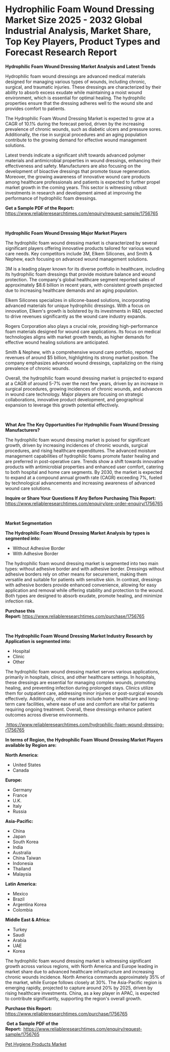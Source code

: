 <p><h1>Hydrophilic Foam Wound Dressing Market Size 2025 - 2032 Global Industrial Analysis, Market Share, Top Key Players, Product Types and Forecast Research Report</h1></p><p><strong>Hydrophilic Foam Wound Dressing Market Analysis and Latest Trends</strong></p>
<p><p>Hydrophilic foam wound dressings are advanced medical materials designed for managing various types of wounds, including chronic, surgical, and traumatic injuries. These dressings are characterized by their ability to absorb excess exudate while maintaining a moist wound environment, which is essential for optimal healing. The hydrophilic properties ensure that the dressing adheres well to the wound site and provides comfort to patients.</p><p>The Hydrophilic Foam Wound Dressing Market is expected to grow at a CAGR of 10.1% during the forecast period, driven by the increasing prevalence of chronic wounds, such as diabetic ulcers and pressure sores. Additionally, the rise in surgical procedures and an aging population contribute to the growing demand for effective wound management solutions.</p><p>Latest trends indicate a significant shift towards advanced polymer materials and antimicrobial properties in wound dressings, enhancing their effectiveness and safety. Manufacturers are also focusing on the development of bioactive dressings that promote tissue regeneration. Moreover, the growing awareness of innovative wound care products among healthcare professionals and patients is expected to further propel market growth in the coming years. This sector is witnessing robust investments in research and development aimed at improving the performance of hydrophilic foam dressings.</p></p>
<p><strong>Get a Sample PDF of the Report:&nbsp;</strong> <a href="https://www.reliableresearchtimes.com/enquiry/request-sample/1756765?utm_campaign=2229&utm_medium=2&utm_source=Github&utm_content=ia&utm_term=06022025&utm_id=hydrophilic-foam-wound-dressing">https://www.reliableresearchtimes.com/enquiry/request-sample/1756765</a></p>
<p>&nbsp;</p>
<p><strong>Hydrophilic Foam Wound Dressing Major Market Players</strong></p>
<p><p>The hydrophilic foam wound dressing market is characterized by several significant players offering innovative products tailored for various wound care needs. Key competitors include 3M, Elkem Silicones, and Smith & Nephew, each focusing on advanced wound management solutions.</p><p>3M is a leading player known for its diverse portfolio in healthcare, including its hydrophilic foam dressings that provide moisture balance and wound protection. The company's global healthcare segment reported sales of approximately $8.6 billion in recent years, with consistent growth projected due to increasing healthcare demands and an aging population.</p><p>Elkem Silicones specializes in silicone-based solutions, incorporating advanced materials for unique hydrophilic dressings. With a focus on innovation, Elkem's growth is bolstered by its investments in R&D, expected to drive revenues significantly as the wound care industry expands. </p><p>Rogers Corporation also plays a crucial role, providing high-performance foam materials designed for wound care applications. Its focus on medical technologies aligns with market growth trends, as higher demands for effective wound healing solutions are anticipated.</p><p>Smith & Nephew, with a comprehensive wound care portfolio, reported revenues of around $5 billion, highlighting its strong market position. The company emphasizes advanced wound dressings, capitalizing on the rising prevalence of chronic wounds.</p><p>Overall, the hydrophilic foam wound dressing market is projected to expand at a CAGR of around 5-7% over the next few years, driven by an increase in surgical procedures, growing incidences of chronic wounds, and advances in wound care technology. Major players are focusing on strategic collaborations, innovative product development, and geographical expansion to leverage this growth potential effectively.</p></p>
<p>&nbsp;</p>
<p><strong>What Are The Key Opportunities For Hydrophilic Foam Wound Dressing Manufacturers?</strong></p>
<p><p>The hydrophilic foam wound dressing market is poised for significant growth, driven by increasing incidences of chronic wounds, surgical procedures, and rising healthcare expenditures. The advanced moisture management capabilities of hydrophilic foams promote faster healing and are preferred in post-operative care. Trends show a shift towards innovative products with antimicrobial properties and enhanced user comfort, catering to both hospital and home care segments. By 2030, the market is expected to expand at a compound annual growth rate (CAGR) exceeding 7%, fueled by technological advancements and increasing awareness of advanced wound care solutions.</p></p>
<p><strong>Inquire or Share Your Questions If Any Before Purchasing This Report:</strong> <a href="https://www.reliableresearchtimes.com/enquiry/pre-order-enquiry/1756765?utm_campaign=2229&utm_medium=2&utm_source=Github&utm_content=ia&utm_term=06022025&utm_id=hydrophilic-foam-wound-dressing">https://www.reliableresearchtimes.com/enquiry/pre-order-enquiry/1756765</a></p>
<p>&nbsp;</p>
<p><strong>Market Segmentation</strong></p>
<p><strong>The Hydrophilic Foam Wound Dressing Market Analysis by types is segmented into:</strong></p>
<p><ul><li>Without Adhesive Border</li><li>With Adhesive Border</li></ul></p>
<p><p>The hydrophilic foam wound dressing market is segmented into two main types: without adhesive border and with adhesive border. Dressings without adhesive borders rely on other means for securement, making them versatile and suitable for patients with sensitive skin. In contrast, dressings with adhesive borders provide enhanced convenience, allowing for easy application and removal while offering stability and protection to the wound. Both types are designed to absorb exudate, promote healing, and minimize infection risk.</p></p>
<p><strong>Purchase this Report:&nbsp;</strong><a href="https://www.reliableresearchtimes.com/purchase/1756765?utm_campaign=2229&utm_medium=2&utm_source=Github&utm_content=ia&utm_term=06022025&utm_id=hydrophilic-foam-wound-dressing">https://www.reliableresearchtimes.com/purchase/1756765</a></p>
<p>&nbsp;</p>
<p><strong>The Hydrophilic Foam Wound Dressing Market Industry Research by Application is segmented into:</strong></p>
<p><ul><li>Hospital</li><li>Clinic</li><li>Other</li></ul></p>
<p><p>The hydrophilic foam wound dressing market serves various applications, primarily in hospitals, clinics, and other healthcare settings. In hospitals, these dressings are essential for managing complex wounds, promoting healing, and preventing infection during prolonged stays. Clinics utilize them for outpatient care, addressing minor injuries or post-surgical wounds effectively. Additionally, other markets include home healthcare and long-term care facilities, where ease of use and comfort are vital for patients requiring ongoing treatment. Overall, these dressings enhance patient outcomes across diverse environments.</p></p>
<p><a href="https://www.reliableresearchtimes.com/hydrophilic-foam-wound-dressing-r1756765?utm_campaign=2229&utm_medium=2&utm_source=Github&utm_content=ia&utm_term=06022025&utm_id=hydrophilic-foam-wound-dressing">&nbsp;https://www.reliableresearchtimes.com/hydrophilic-foam-wound-dressing-r1756765</a></p>
<p><strong>In terms of Region, the Hydrophilic Foam Wound Dressing Market Players available by Region are:</strong></p>
<p>
    <p> <strong> North America: </strong>
        <ul>
            <li>United States</li>
            <li>Canada</li>
        </ul>
        </p> 
    <p> <strong> Europe: </strong>
        <ul>
            <li>Germany</li>
            <li>France</li>
            <li>U.K.</li>
            <li>Italy</li>
            <li>Russia</li>
        </ul>
        </p> 
    <p> <strong> Asia-Pacific: </strong>
        <ul>
            <li>China</li>
            <li>Japan</li>
            <li>South Korea</li>
            <li>India</li>
            <li>Australia</li>
            <li>China Taiwan</li>
            <li>Indonesia</li>
            <li>Thailand</li>
            <li>Malaysia</li>
        </ul>
        </p> 
    <p> <strong> Latin America: </strong>
        <ul>
            <li>Mexico</li>
            <li>Brazil</li>
            <li>Argentina Korea</li>
            <li>Colombia</li>
        </ul>
        </p> 
    <p> <strong> Middle East & Africa: </strong>
        <ul>
            <li>Turkey</li>
            <li>Saudi</li>
            <li>Arabia</li>
            <li>UAE</li>
            <li>Korea</li>
        </ul>
    </p>
    </p>
<p><p>The hydrophilic foam wound dressing market is witnessing significant growth across various regions, with North America and Europe leading in market share due to advanced healthcare infrastructure and increasing chronic wounds incidence. North America commands approximately 35% of the market, while Europe follows closely at 30%. The Asia-Pacific region is emerging rapidly, projected to capture around 20% by 2025, driven by rising healthcare investments. China, as a key player in APAC, is expected to contribute significantly, supporting the region's overall growth.</p></p>
<p><strong>Purchase this Report: </strong><a href="https://www.reliableresearchtimes.com/purchase/1756765?utm_campaign=2229&utm_medium=2&utm_source=Github&utm_content=ia&utm_term=06022025&utm_id=hydrophilic-foam-wound-dressing">https://www.reliableresearchtimes.com/purchase/1756765</a></p>
<p>&nbsp;<strong>Get a Sample PDF of the Report:&nbsp;&nbsp;</strong><a href="https://www.reliableresearchtimes.com/enquiry/request-sample/1756765?utm_campaign=2229&utm_medium=2&utm_source=Github&utm_content=ia&utm_term=06022025&utm_id=hydrophilic-foam-wound-dressing">https://www.reliableresearchtimes.com/enquiry/request-sample/1756765</a></p>
<p><strong></strong></p>
<p><p><a href="https://github.com/DianaWilson796/Market-Research-Report-List-1/blob/main/pet-hygiene-products-market.md?utm_campaign=2229&utm_medium=2&utm_source=Github&utm_content=ia&utm_term=06022025&utm_id=hydrophilic-foam-wound-dressing">Pet Hygiene Products Market</a></p></p>